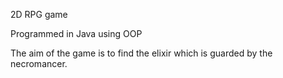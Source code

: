 2D RPG game

Programmed in Java using OOP

The aim of the game is to find the elixir which is guarded by the necromancer. 

